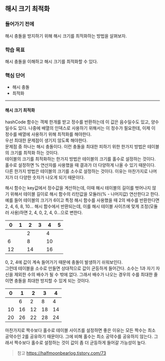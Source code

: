 ## 해시 크기 최적화

### 들어가기 전에
해시 충돌을 방지하기 위해 해시 크기를 최적화하는 방법을 살펴보자.

### 학습 목표
해시 충돌을 이해하고 해시 크기를 최적화할 수 있다.

### 핵심 단어
- 해시 충돌
- 최적화

---
#### 해시 크기 최적화
hashCode 함수는 객체 한개를 받고 정수를 반환하는데 이 값은 음수일수도 있고, 양수일수도 있다. 나중에 배열의 인덱스로 사용하기 위해서는 이 정수가 필요한데, 이제 이 정수를 배열에 사용하기 위해 최적화를 해야한다.  
우선 최대한 문제점이 생기지 않도록 해야한다.  
문제점 중 하나는 해시 충돌이다. 이런 충돌을 최대한 피하기 위한 한가지 방법은 테이블의 크기를 최적화 하는 것이다.  
테이블의 크기를 최적화하는 한가지 방법은 테이블의 크기를 홀수로 설정하는 것이다. 홀수로 설정하면 % 연산자를 사용했을 때 결과가 더 다양하게 나올 수 있기 때문이다.  
다른 한가지 방법은 테이블의 크기를 소수로 설정하는 것이다. 이유는 마찬가지로 나머지가 더 다양한 숫자가 나오게 되기 때문이다.

해시 함수는  key값에서 정수값을 계산하는데, 이때 해시 테이블의 길이를 벗어나지 않기 위해서 테이블 길이로 해시 함수의 리턴값을 모듈러(% - 나머지값) 연산한다고 한다.  
예를 들어 테이블의 크기가 6이고 특정 해시 함수를 사용했을 때 2의 배수를 반환한다면 2, 4, 6, 8, 10... 해시 함수에서 반환되는데, 이를 해시 테이블 사이즈에 맞게 조정(모듈러 사용)하면 2, 4, 0, 2, 4, 0...으로 변한다.

| 0 | 1 | 2 | 3 | 4 | 5 |
|---|---|---|---|---|---|
|   |   | 2 |   | 4 |   |
| 6 |   | 8 |   | 10|   |
| 12|   | 14|   | 16|   |

0, 2, 4에 값이 계속 들어가기 때문에 충돌이 발생하기 쉬워보인다.  
그런데 테이블을 소수로 만들면 상대적으로 값이 균등하게 들어간다. 소수는 1과 자기 자신을 제외한 수의 배수가 될 수 밖에 없다. 그래서 배수가 나오는 경우의 수를 최대한 줄이면 충돌을 최대한 방지할 수 있게 되는 것이다.

| 0 | 1 | 2 | 3 | 4 |
|---|---|---|---|---|
|   | 6 | 2 | 8 | 4 |
| 10| 16| 12| 18| 14|
| 20| 26| 22| 28| 24|

마찬가지로 짝수보다 홀수로 테이블 사이즈를 설정하면 좋은 이유는 모든 짝수는 최소 공약수인 2를 공유하기 때문이다. 그에 비해 홀수는 최소 공약수를 공유하지 않는다. 그래서 짝수보다 홀수로 설정하는 것이 값이 좀 더 균등하게 들어갈 가능성이 높다.

> 참고
> https://halfmoonbearlog.tistory.com/73
